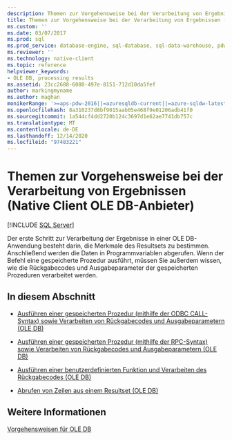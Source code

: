 ```yaml
---
description: Themen zur Vorgehensweise bei der Verarbeitung von Ergebnissen (Native Client OLE DB-Anbieter)
title: Themen zur Vorgehensweise bei der Verarbeitung von Ergebnissen (Native Client OLE DB-Anbieter)
ms.custom: ''
ms.date: 03/07/2017
ms.prod: sql
ms.prod_service: database-engine, sql-database, sql-data-warehouse, pdw
ms.reviewer: ''
ms.technology: native-client
ms.topic: reference
helpviewer_keywords:
- OLE DB, processing results
ms.assetid: 23cc2688-6080-497e-8151-712d10da5fef
author: markingmyname
ms.author: maghan
monikerRange: '>=aps-pdw-2016||=azuresqldb-current||=azure-sqldw-latest||>=sql-server-2016||>=sql-server-linux-2017||=azuresqldb-mi-current'
ms.openlocfilehash: 8a310237d8bf9015aab05e468f9e01206adb41f0
ms.sourcegitcommit: 1a544cf4dd2720b124c3697d1e62ae7741db757c
ms.translationtype: MT
ms.contentlocale: de-DE
ms.lasthandoff: 12/14/2020
ms.locfileid: "97483221"
---
```

# <a name="processing-results-how-to-topics-native-client-ole-db-provider"></a>Themen zur Vorgehensweise bei der Verarbeitung von Ergebnissen (Native Client OLE DB-Anbieter)
[!INCLUDE [SQL Server](../../../includes/applies-to-version/sql-asdb-asdbmi-asa-pdw.md)]

  Der erste Schritt zur Verarbeitung der Ergebnisse in einer OLE DB-Anwendung besteht darin, die Merkmale des Resultsets zu bestimmen. Anschließend werden die Daten in Programmvariablen abgerufen. Wenn der Befehl eine gespeicherte Prozedur ausführt, müssen Sie außerdem wissen, wie die Rückgabecodes und Ausgabeparameter der gespeicherten Prozeduren verarbeitet werden.  
  
## <a name="in-this-section"></a>In diesem Abschnitt  
  
-   [Ausführen einer gespeicherten Prozedur &#40;mithilfe der ODBC CALL-Syntax&#41; sowie Verarbeiten von Rückgabecodes und Ausgabeparametern &#40;OLE DB&#41;](../../../relational-databases/native-client-ole-db-how-to/results/execute-stored-procedure-with-odbc-call-and-process-output.md)  
  
-   [Ausführen einer gespeicherten Prozedur &#40;mithilfe der RPC-Syntax&#41; sowie Verarbeiten von Rückgabecodes und Ausgabeparametern &#40;OLE DB&#41;](../../../relational-databases/native-client-ole-db-how-to/results/execute-stored-procedure-with-rpc-and-process-output.md)  
  
-   [Ausführen einer benutzerdefinierten Funktion und Verarbeiten des Rückgabecodes &#40;OLE DB&#41;](../../../relational-databases/native-client-ole-db-how-to/results/execute-a-user-defined-function-and-process-return-code-ole-db.md)  
  
-   [Abrufen von Zeilen aus einem Resultset &#40;OLE DB&#41;](../../../relational-databases/native-client-ole-db-how-to/results/fetch-rows-from-a-result-set-ole-db.md)  
  
## <a name="see-also"></a>Weitere Informationen  
 [Vorgehensweisen für OLE DB](../../../relational-databases/native-client-ole-db-how-to/ole-db-how-to-topics.md)  
  
  
